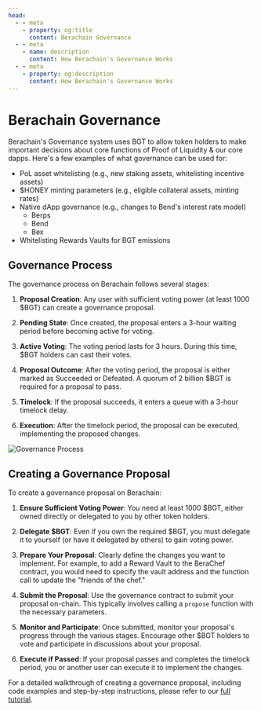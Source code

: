 ```yaml
---
head:
  - - meta
    - property: og:title
      content: Berachain Governance
  - - meta
    - name: description
      content: How Berachain's Governance Works
  - - meta
    - property: og:description
      content: How Berachain's Governance Works
---
```


# Berachain Governance

Berachain's Governance system uses BGT to allow token holders to make important decisions about core functions of Proof of Liquidity & our core dapps. Here's a few examples of what governance can be used for:

- PoL asset whitelisting (e.g., new staking assets, whitelisting incentive assets)
- $HONEY minting parameters (e.g., eligible collateral assets, minting rates)
- Native dApp governance (e.g., changes to Bend's interest rate model)
  - Berps
  - Bend
  - Bex
- Whitelisting Rewards Vaults for BGT emissions



## Governance Process

The governance process on Berachain follows several stages:

1. **Proposal Creation**: Any user with sufficient voting power (at least 1000 $BGT) can create a governance proposal.

2. **Pending State**: Once created, the proposal enters a 3-hour waiting period before becoming active for voting.

3. **Active Voting**: The voting period lasts for 3 hours. During this time, $BGT holders can cast their votes.

4. **Proposal Outcome**: After the voting period, the proposal is either marked as Succeeded or Defeated. A quorum of 2 billion $BGT is required for a proposal to pass.

5. **Timelock**: If the proposal succeeds, it enters a queue with a 3-hour timelock delay.

6. **Execution**: After the timelock period, the proposal can be executed, implementing the proposed changes.

![Governance Process](/assets/governance-process.png)

## Creating a Governance Proposal

To create a governance proposal on Berachain:

1. **Ensure Sufficient Voting Power**: You need at least 1000 $BGT, either owned directly or delegated to you by other token holders.

2. **Delegate $BGT**: Even if you own the required $BGT, you must delegate it to yourself (or have it delegated by others) to gain voting power.

3. **Prepare Your Proposal**: Clearly define the changes you want to implement. For example, to add a Reward Vault to the BeraChef contract, you would need to specify the vault address and the function call to update the "friends of the chef."

4. **Submit the Proposal**: Use the governance contract to submit your proposal on-chain. This typically involves calling a `propose` function with the necessary parameters.

5. **Monitor and Participate**: Once submitted, monitor your proposal's progress through the various stages. Encourage other $BGT holders to vote and participate in discussions about your proposal.

6. **Execute if Passed**: If your proposal passes and completes the timelock period, you or another user can execute it to implement the changes.

For a detailed walkthrough of creating a governance proposal, including code examples and step-by-step instructions, please refer to our [full tutorial](https://github.com/berachain/rewards-vault-tutorial).
